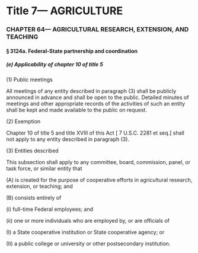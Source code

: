 
# Title 7— AGRICULTURE
### CHAPTER 64— AGRICULTURAL RESEARCH, EXTENSION, AND TEACHING
#### § 3124a. Federal-State partnership and coordination
##### (e) Applicability of chapter 10 of title 5

(1) Public meetings

All meetings of any entity described in paragraph (3) shall be publicly announced in advance and shall be open to the public. Detailed minutes of meetings and other appropriate records of the activities of such an entity shall be kept and made available to the public on request.

(2) Exemption

Chapter 10 of title 5 and title XVIII of this Act [ 7 U.S.C. 2281 et seq.] shall not apply to any entity described in paragraph (3).

(3) Entities described

This subsection shall apply to any committee, board, commission, panel, or task force, or similar entity that

(A) is created for the purpose of cooperative efforts in agricultural research, extension, or teaching; and

(B) consists entirely of

(i) full-time Federal employees; and

(ii) one or more individuals who are employed by, or are officials of

(I) a State cooperative institution or State cooperative agency; or

(II) a public college or university or other postsecondary institution.
